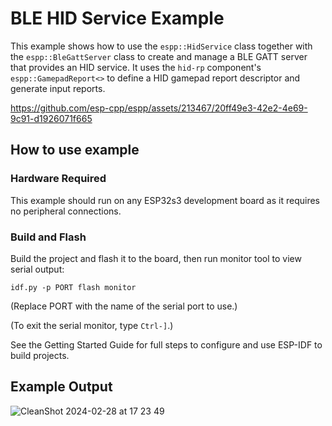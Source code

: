 # BLE HID Service Example

This example shows how to use the `espp::HidService` class together with the
`espp::BleGattServer` class to create and manage a BLE GATT server that provides
an HID service. It uses the `hid-rp` component's `espp::GamepadReport<>` to
define a HID gamepad report descriptor and generate input reports.

https://github.com/esp-cpp/espp/assets/213467/20ff49e3-42e2-4e69-9c91-d1926071f665

## How to use example

### Hardware Required

This example should run on any ESP32s3 development board as it requires no
peripheral connections.

### Build and Flash

Build the project and flash it to the board, then run monitor tool to view serial output:

```
idf.py -p PORT flash monitor
```

(Replace PORT with the name of the serial port to use.)

(To exit the serial monitor, type ``Ctrl-]``.)

See the Getting Started Guide for full steps to configure and use ESP-IDF to build projects.

## Example Output

![CleanShot 2024-02-28 at 17 23 49](https://github.com/esp-cpp/espp/assets/213467/80199bb6-15e8-4396-af4a-d9a4b8b95ace)
